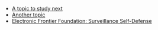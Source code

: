  * [A topic to study next](en/topics/_topic/_unit/index.md)
 * [Another topic](en/topics/_topic/_unit/index.md)
 * [Electronic Frontier Foundation: Surveillance Self-Defense](https://ssd.eff.org/en/module/introduction-threat-modeling)
